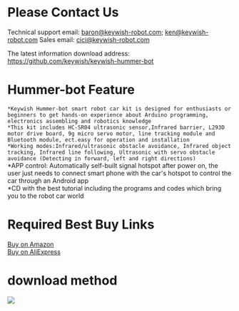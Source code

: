 # Please Contact Us
Technical support email: baron@keywish-robot.com; ken@keywish-robot.com 
Sales email: cici@keywish-robot.com

The latest information download address: https://github.com/keywish/keywish-hummer-bot

# Hummer-bot Feature
`*Keywish Hummer-bot smart robot car kit is designed for enthusiasts or beginners to get hands-on experience about Arduino programming, electronics assembling and robotics knowledge`</br>
`*This kit includes HC-SR04 ultrasonic sensor,Infrared barrier, L293D motor drive board, 9g micro servo motor, line tracking module and Bluetooth module, ect.easy for operation and installation`</br>
`*Working modes:Infrared/ultrasonic obstacle avoidance, Infrared object tracking, Infrared line following, Ultrasonic with servo obstacle avoidance (Detecting in forward, left and right directions)`</br>
*APP control: Automatically self-built signal hotspot after power on, the user just needs to connect smart phone with the car's hotspot to control the car through an Android app</br>
*CD with the best tutorial including the programs and codes which bring you to the robot car world</br>
# Required Best Buy Links
[Buy on Amazon](https://www.amazon.com/dp/B078WM15DK) </br>
[Buy on AliExpress](https://www.aliexpress.com/item/Keywish-Smart-Car-Hummer-Bot-Controlled-By-App-For-Arduino-UNO-R3-Starter-Kit-With-Tutorial/32848379748.html?spm=2114.search0104.3.34.2e254236y5p1lx&ws_ab_test=searchweb0_0,searchweb201602_1_10152_10151_10065_10344_10068_10342_10325_10343_10546_10340_10548_10341_10084_10083_10618_10307_5711211_10313_10059_10534_100031_10103_10627_10626_10624_10623_10622_5722411_10621_10620_10811_5711311,searchweb201603_25,ppcSwitch_5&algo_expid=8cb714ad-b661-4c80-ad0b-0adf5bde678e-5&algo_pvid=8cb714ad-b661-4c80-ad0b-0adf5bde678e&priceBeautifyAB=0"悬停显示")
# download method
![](https://github.com/keywish/keywish-arduino-nano-kit/raw/master/image/Download.png)
